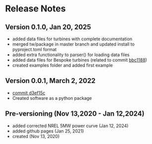 # Release Notes

## Version 0.1.0, Jan 20, 2025
* added data files for turbines with complete documentation
* merged tw/package in master branch and updated install to pyproject.toml format
* added extra functionality to parser() for loading data files
* added data files for Bespoke turbines (related to commit [bbc1188](https://github.com/NREL/turbine-models/commit/bbc118804781c196d6d4a39a4f99015454672a9d))
* created examples folder and added first example


## Version 0.0.1, March 2, 2022
* [commit d3ef15c](https://github.com/NREL/turbine-models/commit/d3ef15c59311ae4a71f4843b8723bd5e29d57498)
* Created software as a python package

## Pre-versioning (Nov 13,2020 - Jan 12,2024)
* added corrected NREL 5MW power curve (Jan 12, 2024)
* added github pages (Jan 25, 2021)
* created (Nov 13, 2020)


